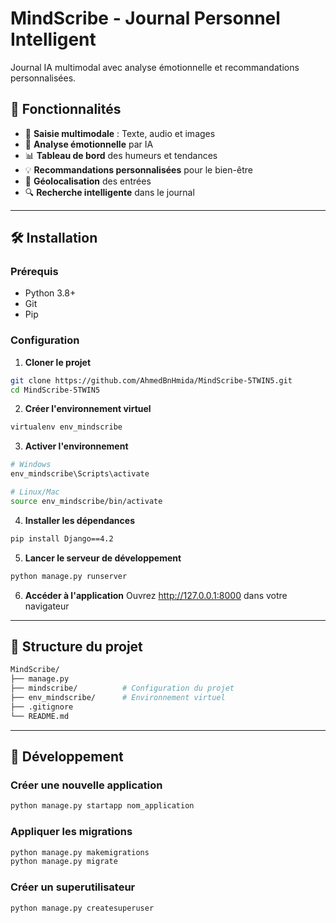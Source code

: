 # MindScribe - Journal Personnel Intelligent

Journal IA multimodal avec analyse émotionnelle et recommandations personnalisées.

## 🚀 Fonctionnalités

- 📝 **Saisie multimodale** : Texte, audio et images
- 🎯 **Analyse émotionnelle** par IA
- 📊 **Tableau de bord** des humeurs et tendances
- 💡 **Recommandations personnalisées** pour le bien-être
- 📍 **Géolocalisation** des entrées
- 🔍 **Recherche intelligente** dans le journal

---

## 🛠️ Installation

### Prérequis
- Python 3.8+
- Git
- Pip

### Configuration

1. **Cloner le projet**
```bash
git clone https://github.com/AhmedBnHmida/MindScribe-5TWIN5.git
cd MindScribe-5TWIN5
```

2. **Créer l'environnement virtuel**
```bash
virtualenv env_mindscribe
```

3. **Activer l'environnement**
```bash
# Windows
env_mindscribe\Scripts\activate

# Linux/Mac
source env_mindscribe/bin/activate
```

4. **Installer les dépendances**
```bash
pip install Django==4.2
```

5. **Lancer le serveur de développement**
```bash
python manage.py runserver
```

6. **Accéder à l'application**
Ouvrez http://127.0.0.1:8000 dans votre navigateur

---

## 📁 Structure du projet
```bash
MindScribe/
├── manage.py
├── mindscribe/          # Configuration du projet
├── env_mindscribe/      # Environnement virtuel
├── .gitignore
└── README.md
```

---

## 👥 Développement
### Créer une nouvelle application
```bash
python manage.py startapp nom_application
```
### Appliquer les migrations
```bash
python manage.py makemigrations
python manage.py migrate
```
### Créer un superutilisateur
```bash
python manage.py createsuperuser
```